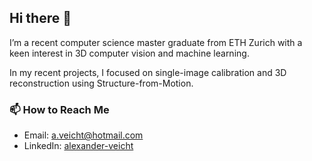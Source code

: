## Hi there 👋

I’m a recent computer science master graduate from ETH Zurich with a keen interest in 3D computer vision and machine learning.

In my recent projects, I focused on single-image calibration and 3D reconstruction using Structure-from-Motion. 

### 📫 How to Reach Me
- Email: a.veicht@hotmail.com
- LinkedIn: [alexander-veicht](https://www.linkedin.com/in/alexander-veicht)

<!--
**veichta/veichta** is a ✨ _special_ ✨ repository because its `README.md` (this file) appears on your GitHub profile.

Here are some ideas to get you started:

- 🔭 I’m currently working on ...
- 🌱 I’m currently learning ...
- 👯 I’m looking to collaborate on ...
- 🤔 I’m looking for help with ...
- 💬 Ask me about ...
- 📫 How to reach me: ...
- 😄 Pronouns: ...
- ⚡ Fun fact: ...
-->
